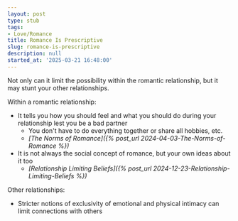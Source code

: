 ```yaml
---
layout: post
type: stub
tags:
- Love/Romance
title: Romance Is Prescriptive
slug: romance-is-prescriptive
description: null
started_at: '2025-03-21 16:48:00'
---
```


Not only can it limit the possibility within the romantic relationship, but it may stunt your other relationships.

Within a romantic relationship:
* It tells you how you should feel and what you should do during your relationship lest you be a bad partner
    * You don't have to do everything together or share all hobbies, etc.
    * *[The Norms of Romance]({% post_url 2024-04-03-The-Norms-of-Romance %})*
* It is not always the social concept of romance, but your own ideas about it too
    * *[Relationship Limiting Beliefs]({% post_url 2024-12-23-Relationship-Limiting-Beliefs %})*

Other relationships:
* Stricter notions of exclusivity of emotional and physical intimacy can limit connections with others